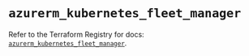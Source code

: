 # `azurerm_kubernetes_fleet_manager`

Refer to the Terraform Registry for docs: [`azurerm_kubernetes_fleet_manager`](https://registry.terraform.io/providers/hashicorp/azurerm/3.93.0/docs/resources/kubernetes_fleet_manager).
